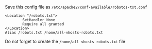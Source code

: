 Save this config file as `/etc/apache2/conf-available/robotos-txt.conf`
```apacheconf 
<Location "/robots.txt">
        SetHandler None
        Require all granted
</Location>
Alias /robots.txt /home/all-vhosts-robots.txt
```
Do not forget to create the `/home/all-vhosts-robots.txt` file
